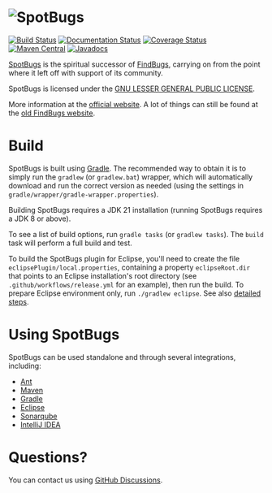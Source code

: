 
# ![SpotBugs](https://spotbugs.github.io/images/logos/spotbugs_logo_300px.png)

[![Build Status](https://github.com/spotbugs/spotbugs/workflows/build/badge.svg)](https://github.com/spotbugs/spotbugs/actions)
[![Documentation Status](https://readthedocs.org/projects/spotbugs/badge/?version=latest)](https://spotbugs.readthedocs.io/en/latest/?badge=latest)
[![Coverage Status](https://sonarcloud.io/api/project_badges/measure?branch=master&project=com.github.spotbugs.spotbugs&metric=coverage)](https://sonarcloud.io/component_measures?id=com.github.spotbugs.spotbugs&metric=coverage)
[![Maven Central](https://maven-badges.herokuapp.com/maven-central/com.github.spotbugs/spotbugs/badge.svg)](https://maven-badges.herokuapp.com/maven-central/com.github.spotbugs/spotbugs)
[![Javadocs](https://javadoc.io/badge/com.github.spotbugs/spotbugs.svg)](https://javadoc.io/doc/com.github.spotbugs/spotbugs)

[SpotBugs](https://spotbugs.github.io/) is the spiritual successor of [FindBugs](https://github.com/findbugsproject/findbugs), carrying on from the point where it left off with support of its community.

SpotBugs is licensed under the [GNU LESSER GENERAL PUBLIC LICENSE](https://github.com/spotbugs/spotbugs/blob/master/spotbugs/licenses/LICENSE.txt).

More information at the [official website](https://spotbugs.github.io/). A lot of things can still be found at the [old FindBugs website](https://findbugs.sourceforge.net).

# Build

SpotBugs is built using [Gradle](https://gradle.org). The recommended way to obtain it is to simply run the `gradlew` (or `gradlew.bat`) wrapper, which will automatically download and run the correct version as needed (using the settings in `gradle/wrapper/gradle-wrapper.properties`).

Building SpotBugs requires a JDK 21 installation (running SpotBugs requires a JDK 8 or above).

To see a list of build options, run `gradle tasks` (or `gradlew tasks`). The `build` task will perform a full build and test.

To build the SpotBugs plugin for Eclipse, you'll need to create the file `eclipsePlugin/local.properties`, containing a property `eclipseRoot.dir` that points to an Eclipse installation's root directory (see `.github/workflows/release.yml` for an example), then run the build.
To prepare Eclipse environment only, run `./gradlew eclipse`. See also [detailed steps](https://github.com/spotbugs/spotbugs/blob/master/eclipsePlugin/doc/building_spotbugs_plugin.txt).

# Using SpotBugs

SpotBugs can be used standalone and through several integrations, including:

* [Ant](https://spotbugs.readthedocs.io/en/latest/ant.html)
* [Maven](https://spotbugs.readthedocs.io/en/latest/maven.html)
* [Gradle](https://spotbugs.readthedocs.io/en/latest/gradle.html)
* [Eclipse](https://spotbugs.readthedocs.io/en/latest/eclipse.html)
* [Sonarqube](https://github.com/spotbugs/sonar-findbugs)
* [IntelliJ IDEA](https://github.com/JetBrains/spotbugs-intellij-plugin)

# Questions?
You can contact us using [GitHub Discussions](https://github.com/spotbugs/spotbugs/discussions).
